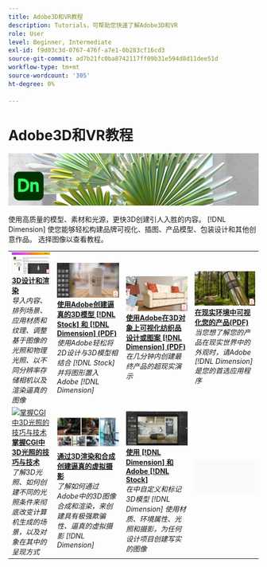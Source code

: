 ```yaml
---
title: Adobe3D和VR教程
description: Tutorials，可帮助您快速了解Adobe3D和VR
role: User
level: Beginner, Intermediate
exl-id: f9d03c3d-0767-476f-a7e1-0b283cf16cd3
source-git-commit: ad7b21fc0ba8742117ff09b31e594d8d11dee51d
workflow-type: tm+mt
source-wordcount: '305'
ht-degree: 0%

---
```


# Adobe3D和VR教程

![Creative Cloud英雄图像](../assets/Dimenio.jpg)

使用高质量的模型、素材和光源，更快3D创建引人入胜的内容。 [!DNL Dimension] 使您能够轻松构建品牌可视化、插图、产品模型、包装设计和其他创意作品。 选择图像以查看教程。

<table>
<tr>
 <td>
   <a href="substance-3d-stager.md">
      <img alt="3D设计和渲染" src="assets/Substance3DStager.png" />
   </a>
    <div>
   <a href="substance-3d-stager.md"><strong>3D设计和渲染</strong></a>
    </div>
    <em>导入内容、排列场景、应用材质和纹理、调整基于图像的光照和物理光照、以不同分辨率存储相机以及渲染逼真的图像</em>
    <br>
  </td>
  <td>
   <a href="assets/CreateRealistic3DMockupswithAdobeStockandDimension.pdf">
      <img alt="使用Adobe创建逼真的3D模型 [!DNL Stock] 和 [!DNL Dimension]" src="assets/CreateRealistic3DMockupswithAdobeStockandDimension.jpg" />
   </a>
    <div>
   <a href="assets/CreateRealistic3DMockupswithAdobeStockandDimension.pdf"><strong>使用Adobe创建逼真的3D模型 [!DNL Stock] 和 [!DNL Dimension] (PDF)</strong></a>
    </div>
    <em>使用Adobe轻松将2D设计与3D模型相结合 [!DNL Stock] 并将图形置入Adobe [!DNL Dimension]</em>
    <br>
  </td>
  <td>
   <a href="assets/VisualizeTextileDesignsorPatternson3DObjectswithAdobeDimension.pdf">
      <img alt="使用Adobe在3D对象上可视化纺织品设计或图案 [!DNL Dimension]" src="assets/VisualizeTextileDesignsorPatternson3DObjectswithAdobeDimension.jpg" />
   </a>
    <div>
   <a href="assets/VisualizeTextileDesignsorPatternson3DObjectswithAdobeDimension.pdf"><strong>使用Adobe在3D对象上可视化纺织品设计或图案 [!DNL Dimension] (PDF)</strong></a>
    </div>
    <em>在几分钟内创建最终产品的超现实演示</em>
    <br>
  </td>
  <td>
   <a href="../cce/assets/VisualizeyourProductinaRealisticEnvironment.pdf">
      <img alt="在逼真的环境中可视化产品" src="assets/VisualizeyourProductinaRealisticEnvironment.jpg" />
   </a>
    <div>
   <a href="../cce/assets/VisualizeyourProductinaRealisticEnvironment.pdf"><strong>在现实环境中可视化您的产品(PDF)</strong></a>
    </div>
    <em>当您想了解您的产品在现实世界中的外观时，请Adobe [!DNL Dimension] 是您的首选应用程序</em>
    <br>
  </td>
</tr>
<tr>
  <td>
   <a href="mastering3dlighting.md">
      <img alt="掌握CGI中3D光照的技巧与技术" src="assets/Mastering3dlighting_1.gif" />
   </a>
    <div>
   <a href="mastering3dlighting.md"><strong>掌握CGI中3D光照的技巧与技术</strong></a>
    </div>
    <em>了解3D光照、如何创建不同的光照条件来彻底改变计算机生成的场景，以及对象在其中的呈现方式</em>
    <br>
  </td>
  <td>
   <a href="photorealistic.md">
      <img alt="通过3D渲染和合成创建逼真的虚拟摄影" src="assets/Photorealistic_TOC.png" />
   </a>
    <div>
   <a href="photorealistic.md"><strong>通过3D渲染和合成创建逼真的虚拟摄影</strong></a>
    </div>
    <em>了解如何通过Adobe中的3D图像合成和渲染，来创建具有极强欺骗性、逼真的虚拟摄影 [!DNL Dimension]</em>
    <br>
  </td>
  <td>
   <a href="3ddimensionstock.md">
      <img alt="使用 [!DNL Dimension] 和Adobe [!DNL Stock]" src="assets/3ddimensionstock.jpg" />
   </a>
    <div>
   <a href="3ddimensionstock.md"><strong>使用 [!DNL Dimension] 和Adobe [!DNL Stock]</strong></a>
    </div>
    <em>在中自定义和标记3D模型 [!DNL Dimension] 使用材质、环境属性、光照和摄影，为任何设计项目创建写实的图像</em>
    <br>
  </td>
  <td>
    <img alt="间隔条" src="../assets/Gray_thumbnail.png" />
    <div>
    <br>
  </td>
</tr>
</table>